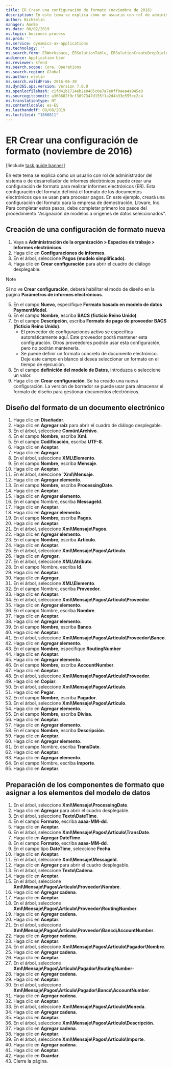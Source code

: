 ```yaml
---
title: ER Crear una configuración de formato (noviembre de 2016)
description: En este tema se explica cómo un usuario con rol de administrador del sistema o de desarrollador de informes electrónicos puede crear una configuración de formato para realizar informes electrónicos (ER).
author: NickSelin
manager: AnnBe
ms.date: 08/02/2019
ms.topic: business-process
ms.prod: ''
ms.service: dynamics-ax-applications
ms.technology: ''
ms.search.form: ERWorkspace, ERSolutionTable, ERSolutionCreateDropDialog, EROperationDesigner, ERComponentTypeDropDialog
audience: Application User
ms.reviewer: kfend
ms.search.scope: Core, Operations
ms.search.region: Global
ms.author: nselin
ms.search.validFrom: 2016-06-30
ms.dyn365.ops.version: Version 7.0.0
ms.openlocfilehash: c1fd41b1724eb2e0405c0e7a7e0ff0aea4a945e0
ms.sourcegitcommit: a368682f9cf3897347d155f1a2d4b33e555cc2c4
ms.translationtype: HT
ms.contentlocale: es-ES
ms.lasthandoff: 08/08/2019
ms.locfileid: "1866811"
---
```

# <a name="er-create-a-format-configuration-november-2016"></a>ER Crear una configuración de formato (noviembre de 2016)

[!include [task guide banner](../../includes/task-guide-banner.md)]

En este tema se explica cómo un usuario con rol de administrador del sistema o de desarrollador de informes electrónicos puede crear una configuración de formato para realizar informes electrónicos (ER). Esta configuración del formato definirá el formato de los documentos electrónicos que se usan para procesar pagos. En este ejemplo, creará una configuración del formato para la empresa de demostración, Litware, Inc. Para completar estos pasos, debe completar primero los pasos del procedimiento "Asignación de modelos a orígenes de datos seleccionados".


## <a name="create-a-new-format-configuration"></a>Creación de una configuración de formato nueva
1. Vaya a **Administración de la organización > Espacios de trabajo > Informes electrónicos**.
2. Haga clic en **Configuraciones de informes**.
3. En el árbol, seleccione **Pagos (modelo simplificado)**.
4. Haga clic en **Crear configuración** para abrir el cuadro de diálogo desplegable.

 > [!NOTE]
 > Si no ve **Crear configuración**, deberá habilitar el modo de diseño en la página **Parámetros de informes electrónicos**. 
 
5. En el campo **Nuevo**, especifique **Formato basado en modelo de datos PaymentModel**.
6. En el campo **Nombre**, escriba **BACS (ficticio Reino Unido)**.
7. En el campo **Descripción**, escriba **Formato de pago de proveedor BACS (ficticio Reino Unido)**.
    * El proveedor de configuraciones activo se especifica automáticamente aquí. Este proveedor podrá mantener esta configuración. Otros proveedores podrán usar esta configuración, pero no podrán mantenerla.  
    * Se puede definir un formato concreto de documento electrónico. Deje este campo en blanco si desea seleccionar un formato en el tiempo de ejecución.  
8. En el campo **definición del modelo de Datos**, introduzca o seleccione un valor.
9. Haga clic en **Crear configuración**. Se ha creado una nueva configuración. La versión de borrador se puede usar para almacenar el formato de diseño para gestionar documentos electrónicos.  

## <a name="design-the-format-of-an-electronic-document"></a>Diseño del formato de un documento electrónico
1. Haga clic en **Diseñador**.
2. Haga clic en **Agregar raíz** para abrir el cuadro de diálogo desplegable.
3. En el árbol, seleccione **Común\Archivo**.
4. En el campo **Nombre**, escriba **Xml**.
5. En el campo **Codificación**, escriba **UTF-8**.
6. Haga clic en **Aceptar**.
7. Haga clic en **Agregar**.
8. En el árbol, seleccione **XML\Elemento**.
9. En el campo **Nombre**, escriba **Mensaje**.
10. Haga clic en **Aceptar**.
11. En el árbol, seleccione **'Xml\Mensaje**.
12. Haga clic en **Agregar elemento**.
13. En el campo **Nombre**, escriba **ProcessingDate**.
14. Haga clic en **Aceptar**.
15. Haga clic en **Agregar elemento**.
16. En el campo Nombre, escriba **MessageId**.
17. Haga clic en **Aceptar**.
18. Haga clic en **Agregar elemento**.
19. En el campo **Nombre**, escriba **Pagos**.
20. Haga clic en **Aceptar**.
21. En el árbol, seleccione **Xml\Mensaje\Pagos**.
22. Haga clic en **Agregar elemento**.
23. En el campo **Nombre**, escriba **Artículo**.
24. Haga clic en **Aceptar**.
25. En el árbol, seleccione **Xml\Mensaje\Pagos\Artículo**.
26. Haga clic en **Agregar**.
27. En el árbol, seleccione **XML\Atributo**.
28. En el campo Nombre, escriba **Id**.
29. Haga clic en **Aceptar**.
30. Haga clic en **Agregar**.
31. En el árbol, seleccione **XML\Elemento**.
32. En el campo Nombre, escriba **Proveedor**.
33. Haga clic en **Aceptar**.
34. En el árbol, seleccione **Xml\Mensaje\Pagos\Artículo\Proveedor**.
35. Haga clic en **Agregar elemento**.
36. En el campo Nombre, escriba **Nombre**.
37. Haga clic en **Aceptar**.
38. Haga clic en **Agregar elemento**.
39. En el campo **Nombre**, escriba **Banco**.
40. Haga clic en **Aceptar**.
41. En el árbol, seleccione **Xml\Mensaje\Pagos\Artículo\Proveedor\Banco**.
42. Haga clic en **Agregar elemento**.
43. En el campo **Nombre**, especifique **RoutingNumber**
44. Haga clic en **Aceptar**.
45. Haga clic en **Agregar elemento**.
46. En el campo **Nombre**, escriba **AccountNumber**.
47. Haga clic en **Aceptar**.
48. En el árbol, seleccione **Xml\Mensaje\Pagos\Artículo\Proveedor**.
49. Haga clic en **Copiar**.
50. En el árbol, seleccione **Xml\Mensaje\Pagos\Artículo**.
51. Haga clic en **Pegar**.
52. En el campo **Nombre**, escriba **Pagador**.
53. En el árbol, seleccione **Xml\Mensaje\Pagos\Artículo**.
54. Haga clic en **Agregar elemento**.
55. En el campo **Nombre**, escriba **Divisa**.
56. Haga clic en **Aceptar**.
57. Haga clic en **Agregar elemento**.
58. En el campo **Nombre**, escriba **Descripción**.
59. Haga clic en **Aceptar**.
60. Haga clic en **Agregar elemento**.
61. En el campo Nombre, escriba **TransDate**.
62. Haga clic en **Aceptar**.
63. Haga clic en **Agregar elemento**.
64. En el campo Nombre, escriba **Importe**.
65. Haga clic en **Aceptar**.

## <a name="prepare-format-components-for-mapping-to-data-model-elements"></a>Preparación de los componentes de formato que asignar a los elementos del modelo de datos
1. En el árbol, seleccione **Xml\Mensaje\ProcessingDate**.
2. Haga clic en **Agregar** para abrir el cuadro desplegable.
3. En el árbol, seleccione **Texto\DateTime**.
4. En el campo **Formato**, escriba **aaaa-MM-dd**.
5. Haga clic en **Aceptar**.
6. En el árbol, seleccione **Xml\Mensaje\Pagos\Artículo\TransDate**.
7. Haga clic en **Agregar DateTime**.
8. En el campo **Formato**, escriba **aaaa-MM-dd**.
9. En el campo tipo **DateTime**, seleccione **Fecha**.
10. Haga clic en **Aceptar**.
11. En el árbol, seleccione **Xml\Mensaje\MessageId**.
12. Haga clic en **Agregar** para abrir el cuadro desplegable.
13. En el árbol, seleccione **Texto\Cadena**.
14. Haga clic en **Aceptar**.
15. En el árbol, seleccione **Xml\Mensaje\Pagos\Artículo\Proveedor\Nombre**.
16. Haga clic en **Agregar cadena**.
17. Haga clic en **Aceptar**.
18. En el árbol, seleccione **Xml\Mensaje\Pagos\Artículo\Proveedor\RoutingNumber**.
19. Haga clic en **Agregar cadena**.
20. Haga clic en **Aceptar**.
21. En el árbol, seleccione **Xml\Mensaje\Pagos\Artículo\Proveedor\Banco\AccountNumber**.
22. Haga clic en **Agregar cadena**.
23. Haga clic en **Aceptar**.
24. En el árbol, seleccione **Xml\Mensaje\Pagos\Artículo\Pagador\Nombre**.
25. Haga clic en **Agregar cadena**.
26. Haga clic en **Aceptar**.
27. En el árbol, seleccione **Xml\Mensaje\Pagos\Artículo\Pagador\RoutingNumber**-
28. Haga clic en **Agregar cadena**.
29. Haga clic en **Aceptar**.
30. En el árbol, seleccione **Xml\Mensaje\Pagos\Artículo\Pagador\Banco\AccountNumber**.
31. Haga clic en **Agregar cadena**.
32. Haga clic en **Aceptar**.
33. En el árbol, seleccione **Xml\Mensaje\Pagos\Artículo\Moneda**.
34. Haga clic en **Agregar cadena**.
35. Haga clic en **Aceptar**.
36. En el árbol, seleccione **Xml\Mensaje\Pagos\Artículo\Descripción**.
37. Haga clic en **Agregar cadena**.
38. Haga clic en **Aceptar**.
39. En el árbol, seleccione **Xml\Mensaje\Pagos\Artículo\Importe**.
40. Haga clic en **Agregar cadena**.
41. Haga clic en **Aceptar**.
42. Haga clic en **Guardar**.
43. Cierre la página.

